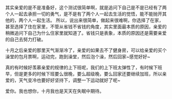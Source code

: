 其实亲爱的是不是准备好，这个测试很简单啊，就是追问下自己是不是已经有了两个人一起去承担一切的勇气，是不是有了两个人一起去生活的觉悟，能不能抛开其他的，两个人一起生活。
所以，说出来很简单，做起来很难啊，你选择了在家，甚至选择了住在家里，不管从省钱不省钱的角度，其实里面最本质的原因，亲爱的稍微追问下自己为什么住家里就知道了。省钱只是表象，本质的原因还是需要亲爱的自己去努力打破。

十月之后亲爱的那里天气渐渐冷了，亲爱的如果去不了健身房，可以给亲爱的买个澡堂的包月票啊，运动完，跑到澡堂，然后泡个澡，然后回家~感觉好好~

真的有时候好羡慕亲爱的规律的上下班呢，我们的上下班太弹性了，有时候下班早，但是更多的时候下班要么很晚，要么超级晚，要么回家还要继续加班，所以亲爱的，天气变冷也要好好坚持下，调整一下运动就好了呢~

爱你。我也想你，十月我也是天天在失眠中期待。
